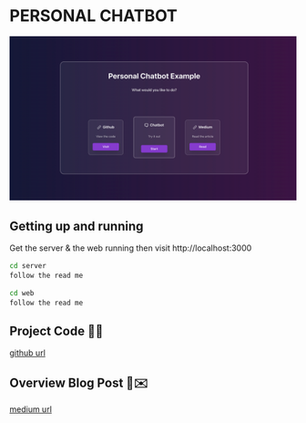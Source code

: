 # PERSONAL CHATBOT

![alt text](image.png)

## Getting up and running

Get the server & the web running then visit http://localhost:3000

```bash
cd server
follow the read me
```

```bash
cd web
follow the read me
```

## Project Code 🧑‍💻

[github url](https://github.com/gary-george/personal_chatbot)

## Overview Blog Post 🤖✉️

[medium url](https://garygeorge84.medium.com/build-a-personal-ai-chatbot-with-node-langchain-typescript-react-7a71c4648ea4)
